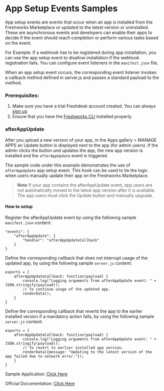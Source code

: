 # App Setup Events Samples

App setup events are events that occur when an app is installed from the Freshworks Marketplace or updated to the latest version or uninstalled. These are asynchronous events and developers can enable their apps to decide if the event should reach completion or perform various tasks based on the event.

For Example: If a webhook has to be registered during app installation, you can use the app setup event to disallow installation if the webhook registration fails. You can configure event listeners in the `manifest.json` file. 

When an app setup event occurs, the corresponding event listener invokes a callback method defined in server.js and passes a standard payload to the method.

### Prerequisites:

1. Make sure you have a trial Freshdesk account created. You can always [sign up](https://freshdesk.com/signup)
2. Ensure that you have the [Freshworks CLI](https://community.developers.freshworks.com/t/what-are-the-prerequisites-to-install-the-freshworks-cli/234) installed properly.

### afterAppUpdate

After you upload a new version of your app, in the Apps gallery > MANAGE APPS an Update button is displayed next to the app (for admin users). If the admin clicks the button and updates the app, the new app version is installed and the `afterAppUpdate` event is triggered.

The sample code under this example demonstrates the use of `afterAppUpdate` app setup event. This hook can be used to tie the logic when users manually update their app on the Freshworks Marketplace.

> **Note**
> If your app contains the afterAppUpdate event, app users are not automatically moved to the latest app version after it is available. The app users must click the Update button and manually upgrade.

#### How to setup

Register the afterAppUpdate event by using the following sample `manifest.json` content:

```
"events": {
    "afterAppUpdate": {
        "handler": "afterAppUpdateCallback"
    }
}
```

Define the corresponding callback that does not interrupt usage of the updated app, by using the following sample `server.js` content:

```
exports = {
    afterAppUpdateCallback: function(payload) {
        console.log("Logging arguments from afterAppUpdate event: " + JSON.stringify(payload));
        // To continue usage of the updated app.
        renderData();
    }
}
```

Define the corresponding callback that reverts the app to the earlier installed version if a mandatory action fails, by using the following sample `server.js` content:

```
exports = {
    afterAppUpdateCallback: function(payload) {
        console.log("Logging arguments from afterAppUpdate event: " + JSON.stringify(payload));
        // To revert to earlier installed app version.
        renderData({message: "Updating to the latest version of the app failed due to network error."});
    }
}
```

Sample Application: [Click Here](https://github.com/freshworks-developers/app-setup-events-samples/tree/main/afterAppUpdate)

Official Documentation: [Click Here](https://developers.freshdesk.com/v2/docs/app-setup-events/#afterappupdate)
